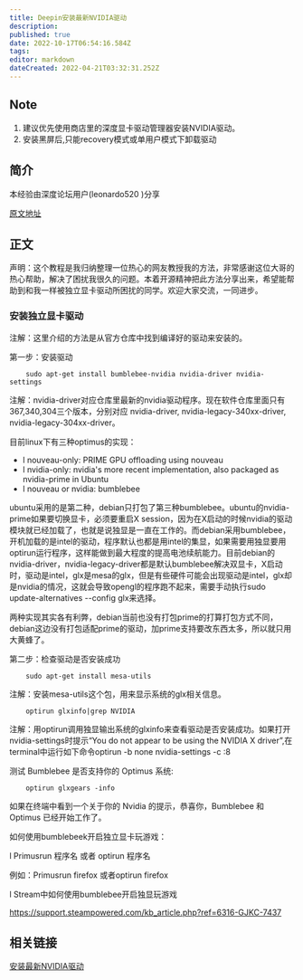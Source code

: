 ```yaml
---
title: Deepin安装最新NVIDIA驱动
description: 
published: true
date: 2022-10-17T06:54:16.584Z
tags: 
editor: markdown
dateCreated: 2022-04-21T03:32:31.252Z
---
```


## Note
1. 建议优先使用商店里的深度显卡驱动管理器安装NVIDIA驱动。
2. 安装黑屏后,只能recovery模式或单用户模式下卸载驱动
## 简介
本经验由深度论坛用户(leonardo520 )分享

[原文地址](https://bbs.deepin.org/forum.php?mod=viewthread&tid=132312)

## 正文

声明：这个教程是我归纳整理一位热心的网友教授我的方法，非常感谢这位大哥的热心帮助，解决了困扰我很久的问题。本着开源精神把此方法分享出来，希望能帮助到和我一样被独立显卡驱动所困扰的同学。欢迎大家交流，一同进步。

### 安装独立显卡驱动
注解：这里介绍的方法是从官方仓库中找到编译好的驱动来安装的。

第一步：安装驱动
```
    sudo apt-get install bumblebee-nvidia nvidia-driver nvidia-settings
```
注解：nvidia-driver对应仓库里最新的nvidia驱动程序。现在软件仓库里面只有367,340,304三个版本，分别对应 nvidia-driver, nvidia-legacy-340xx-driver, nvidia-legacy-304xx-driver。

目前linux下有三种optimus的实现：

- l nouveau-only: PRIME GPU offloading using nouveau
- l nvidia-only: nvidia's more recent implementation, also packaged as nvidia-prime in Ubuntu
- l nouveau or nvidia: bumblebee

ubuntu采用的是第二种，debian只打包了第三种bumblebee。ubuntu的nvidia-prime如果要切换显卡，必须要重启X session，因为在X启动的时候nvidia的驱动模块就已经加载了，也就是说独显是一直在工作的。而debian采用bumblebee，开机加载的是intel的驱动，程序默认也都是用intel的集显，如果需要用独显要用optirun运行程序，这样能做到最大程度的提高电池续航能力。目前debian的nvidia-driver，nvidia-legacy-driver都是默认bumblebee解决双显卡，X启动时，驱动是intel，glx是mesa的glx，但是有些硬件可能会出现驱动是intel，glx却是nvidia的情况，这就会导致opengl的程序跑不起来，需要手动执行sudo update-alternatives --config glx来选择。

两种实现其实各有利弊，debian当前也没有打包prime的打算打包方式不同，debian这边没有打包适配prime的驱动，加prime支持要改东西太多，所以就只用大黄蜂了。

第二步：检查驱动是否安装成功
```
    sudo apt-get install mesa-utils
```
注解：安装mesa-utils这个包，用来显示系统的glx相关信息。
```
    optirun glxinfo|grep NVIDIA
```
注解：用optirun调用独显输出系统的glxinfo来查看驱动是否安装成功。如果打开nvidia-settings时提示“You do not appear to be using the NVIDIA X driver”,在terminal中运行如下命令optirun -b none nvidia-settings -c :8

测试 Bumblebee 是否支持你的 Optimus 系统:
```
    optirun glxgears -info
```
如果在终端中看到一个关于你的 Nvidia 的提示，恭喜你，Bumblebee 和 Optimus 已经开始工作了。

如何使用bumblebeek开启独立显卡玩游戏：

l Primusrun 程序名 或者 optirun 程序名

例如：Primusrun firefox 或者optirun firefox

l Stream中如何使用bumblebee开启独显玩游戏

https://support.steampowered.com/kb_article.php?ref=6316-GJKC-7437

## 相关链接
[安装最新NVIDIA驱动](https://linuxconfig.org/how-to-install-the-latest-nvidia-drivers-on-debian-9-stretch-linux#h2-1-firmware)